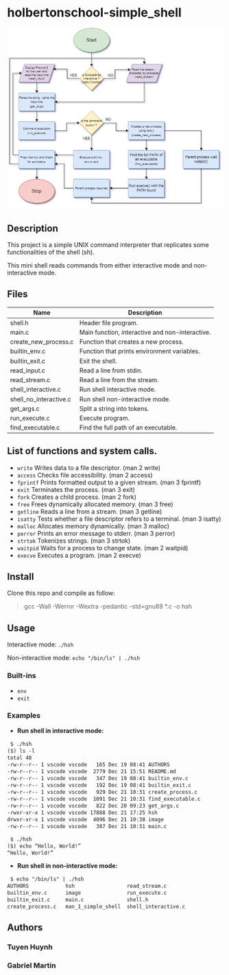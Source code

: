# holbertonschool-simple_shell
![Alt text](image/FCSSv3.png)

## Description

This project is a simple UNIX command interpreter that replicates some functionalities of the shell (sh).

This mini shell reads commands from either interactive mode and non-interactive mode.

## Files

| Name | Description |
| ------------------------------ | -------------------------------------------- |
| shell.h | Header file program. |
| main.c | Main function, interactive and non-interactive. |
| create_new_process.c | Function that creates a new process. |
| builtin_env.c | Function that prints environment variables. |
| builtin_exit.c | Exit the shell. |
| read_input.c | Read a line from stdin. |
| read_stream.c | Read a line from the stream. |
| shell_interactive.c | Run shell interactive mode. |
| shell_no_interactive.c | Run shell non-interactive mode. |
| get_args.c | Split a string into tokens. |
| run_execute.c | Execute program. |
| find_executable.c | Find the full path of an executable. |

## List of functions and system calls.

* ```write``` Writes data to a file descriptor. (man 2 write)
* ```access``` Checks file accessibility. (man 2 access)
* ```fprintf``` Prints formatted output to a given stream. (man 3 fprintf)
* ```exit``` Terminates the process. (man 3 exit)
* ```fork``` Creates a child process. (man 2 fork)
* ```free``` Frees dynamically allocated memory. (man 3 free)
* ```getline``` Reads a line from a stream. (man 3 getline)
* ```isatty``` Tests whether a file descriptor refers to a terminal. (man 3 isatty)
* ```malloc``` Allocates memory dynamically. (man 3 malloc)
* ```perror``` Prints an error message to stderr. (man 3 perror)
* ```strtok``` Tokenizes strings. (man 3 strtok)
* ```waitpid``` Waits for a process to change state. (man 2 waitpid)
* ```execve``` Executes a program. (man 2 execve)

## Install

Clone this repo and compile as follow:

> gcc -Wall -Werror -Wextra -pedantic -std=gnu89 *.c -o hsh

## Usage

Interactive mode: ```./hsh```

Non-interactive mode: ```echo "/bin/ls" | ./hsh```

### Built-ins

* ```env```
* ```exit```

### Examples

* **Run shell in interactive mode:**

```
 $ ./hsh
($) ls -l
total 48
-rw-r--r-- 1 vscode vscode   165 Dec 19 08:41 AUTHORS
-rw-r--r-- 1 vscode vscode  2779 Dec 21 15:51 README.md
-rw-r--r-- 1 vscode vscode   347 Dec 19 08:41 builtin_env.c
-rw-r--r-- 1 vscode vscode   192 Dec 19 08:41 builtin_exit.c
-rw-r--r-- 1 vscode vscode   929 Dec 21 10:31 create_process.c
-rw-r--r-- 1 vscode vscode  1091 Dec 21 10:31 find_executable.c
-rw-r--r-- 1 vscode vscode   822 Dec 20 09:23 get_args.c
-rwxr-xr-x 1 vscode vscode 17888 Dec 21 17:25 hsh
drwxr-xr-x 1 vscode vscode  4096 Dec 21 10:38 image
-rw-r--r-- 1 vscode vscode   307 Dec 21 10:31 main.c
```
```
 $ ./hsh
($) echo “Hello, World!”
“Hello, World!”
```
* **Run shell in non-interactive mode:**

```
 $ echo "/bin/ls" | ./hsh
AUTHORS            hsh                 read_stream.c
builtin_env.c      image               run_execute.c
builtin_exit.c     main.c              shell.h
create_process.c   man_1_simple_shell  shell_interactive.c
```

## Authors

<h3 align="left"> Tuyen Huynh </h3>

<h3 align="left"> Gabriel Martin </h3>
